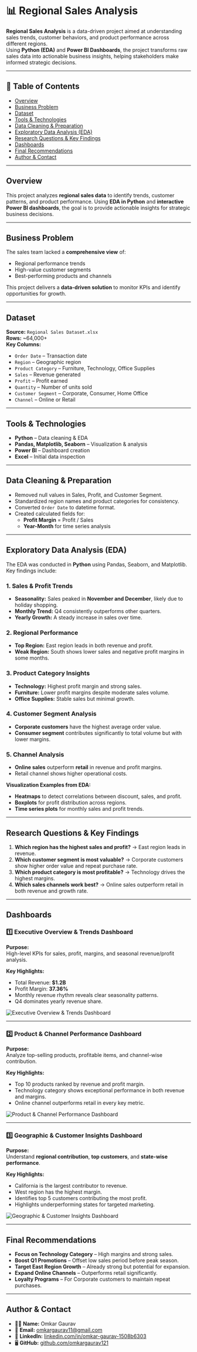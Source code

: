 # 📊 Regional Sales Analysis
**Regional Sales Analysis** is a data-driven project aimed at understanding sales trends, customer behaviors, and product performance across different regions.  
Using **Python (EDA)** and **Power BI Dashboards**, the project transforms raw sales data into actionable business insights, helping stakeholders make informed strategic decisions.

---

## 📌 Table of Contents
- [Overview](#overview)
- [Business Problem](#business-problem)
- [Dataset](#dataset)
- [Tools & Technologies](#tools--technologies)
- [Data Cleaning & Preparation](#data-cleaning--preparation)
- [Exploratory Data Analysis (EDA)](#exploratory-data-analysis-eda)
- [Research Questions & Key Findings](#research-questions--key-findings)
- [Dashboards](#dashboards)
- [Final Recommendations](#final-recommendations)
- [Author & Contact](#author--contact)




---

## Overview
This project analyzes **regional sales data** to identify trends, customer patterns, and product performance. Using **EDA in Python** and **interactive Power BI dashboards**, the goal is to provide actionable insights for strategic business decisions.

---

## Business Problem
The sales team lacked a **comprehensive view** of:
- Regional performance trends
- High-value customer segments
- Best-performing products and channels

This project delivers a **data-driven solution** to monitor KPIs and identify opportunities for growth.

---

## Dataset
**Source:** `Regional Sales Dataset.xlsx`  
**Rows:** ~64,000+  
**Key Columns:**
- `Order Date` – Transaction date
- `Region` – Geographic region
- `Product Category` – Furniture, Technology, Office Supplies
- `Sales` – Revenue generated
- `Profit` – Profit earned
- `Quantity` – Number of units sold
- `Customer Segment` – Corporate, Consumer, Home Office
- `Channel` – Online or Retail

---

## Tools & Technologies
- **Python** – Data cleaning & EDA
- **Pandas, Matplotlib, Seaborn** – Visualization & analysis
- **Power BI** – Dashboard creation
- **Excel** – Initial data inspection

---

## Data Cleaning & Preparation
- Removed null values in Sales, Profit, and Customer Segment.
- Standardized region names and product categories for consistency.
- Converted `Order Date` to datetime format.
- Created calculated fields for:
  - **Profit Margin** = Profit / Sales
  - **Year-Month** for time series analysis

---

## Exploratory Data Analysis (EDA)
The EDA was conducted in **Python** using Pandas, Seaborn, and Matplotlib. Key findings include:

### 1. Sales & Profit Trends
- **Seasonality:** Sales peaked in **November and December**, likely due to holiday shopping.
- **Monthly Trend:** Q4 consistently outperforms other quarters.
- **Yearly Growth:** A steady increase in sales over time.

### 2. Regional Performance
- **Top Region:** East region leads in both revenue and profit.
- **Weak Region:** South shows lower sales and negative profit margins in some months.

### 3. Product Category Insights
- **Technology:** Highest profit margin and strong sales.
- **Furniture:** Lower profit margins despite moderate sales volume.
- **Office Supplies:** Stable sales but minimal growth.

### 4. Customer Segment Analysis
- **Corporate customers** have the highest average order value.
- **Consumer segment** contributes significantly to total volume but with lower margins.

### 5. Channel Analysis
- **Online sales** outperform **retail** in revenue and profit margins.
- Retail channel shows higher operational costs.

**Visualization Examples from EDA:**
- **Heatmaps** to detect correlations between discount, sales, and profit.
- **Boxplots** for profit distribution across regions.
- **Time series plots** for monthly sales and profit trends.

---

## Research Questions & Key Findings
1. **Which region has the highest sales and profit?** → East region leads in revenue.
2. **Which customer segment is most valuable?** → Corporate customers show higher order value and repeat purchase rate.
3. **Which product category is most profitable?** → Technology drives the highest margins.
4. **Which sales channels work best?** → Online sales outperform retail in both revenue and growth rate.

---

## Dashboards

### 1️⃣ Executive Overview & Trends Dashboard
**Purpose:**  
High-level KPIs for sales, profit, margins, and seasonal revenue/profit analysis.

**Key Highlights:**
- Total Revenue: **$1.2B**  
- Profit Margin: **37.36%**  
- Monthly revenue rhythm reveals clear seasonality patterns.
- Q4 dominates yearly revenue share.

![Executive Overview & Trends Dashboard](Executive%20Overview%20%26%20Trends%20Dashboard.png)

---

### 2️⃣ Product & Channel Performance Dashboard
**Purpose:**  
Analyze top-selling products, profitable items, and channel-wise contribution.

**Key Highlights:**
- Top 10 products ranked by revenue and profit margin.
- Technology category shows exceptional performance in both revenue and margins.
- Online channel outperforms retail in every key metric.

![Product & Channel Performance Dashboard](Product%20%26%20Channel%20Performance%20Dashboard.png)

---

### 3️⃣ Geographic & Customer Insights Dashboard
**Purpose:**  
Understand **regional contribution**, **top customers**, and **state-wise performance**.

**Key Highlights:**
- California is the largest contributor to revenue.
- West region has the highest margin.
- Identifies top 5 customers contributing the most profit.
- Highlights underperforming states for targeted marketing.

![Geographic & Customer Insights Dashboard](Geographic%20%26%20Customer%20Insights%20Dashboard.png)

---

## Final Recommendations
- **Focus on Technology Category** – High margins and strong sales.
- **Boost Q1 Promotions** – Offset low sales period before peak season.
- **Target East Region Growth** – Already strong but potential for expansion.
- **Expand Online Channels** – Outperforms retail significantly.
- **Loyalty Programs** – For Corporate customers to maintain repeat purchases.

---

##  Author & Contact
- 👨‍💼 **Name:** Omkar Gaurav  
- 📧 **Email:** [omkargaurav11@gmail.com](mailto:omkargaurav11@gmail.com)  
- 💼 **LinkedIn:** [linkedin.com/in/omkar-gaurav-1508b6303](https://www.linkedin.com/in/omkar-gaurav-1508b6303?utm_source=share&utm_campaign=share_via&utm_content=profile&utm_medium=android_app)  
- 🖥️ **GitHub:** [github.com/omkargaurav121](https://github.com/omkargaurav121)
